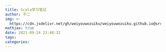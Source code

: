 ```yaml
---
title: Scala学习笔记
author: 不二
img: >-
  https://cdn.jsdelivr.net/gh/weiyouwozuiku/weiyouwozuiku.github.io@src/source/_posts/PageImg/scala-programming-language-logo-vector.png
mathjax: true
date: 2021-09-24 23:48:32
tags:
categories:
---
```

